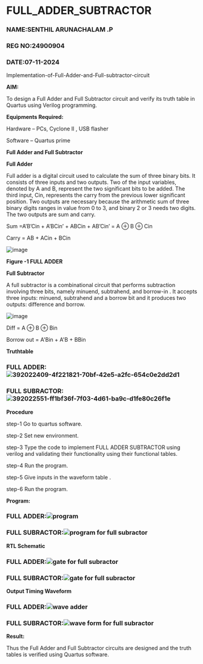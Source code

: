 # FULL_ADDER_SUBTRACTOR
### NAME:SENTHIL ARUNACHALAM .P
### REG NO:24900904
### DATE:07-11-2024

Implementation-of-Full-Adder-and-Full-subtractor-circuit

**AIM:**

To design a Full Adder and Full Subtractor circuit and verify its truth table in Quartus using Verilog programming.

**Equipments Required:**

Hardware – PCs, Cyclone II , USB flasher

Software – Quartus prime

**Full Adder and Full Subtractor**

**Full Adder**

Full adder is a digital circuit used to calculate the sum of three binary bits. It consists of three inputs and two outputs. Two of the input variables, denoted by A and B, represent the two significant bits to be added. The third input, Cin, represents the carry from the previous lower significant position. Two outputs are necessary because the arithmetic sum of three binary digits ranges in value from 0 to 3, and binary 2 or 3 needs two digits. The two outputs are sum and carry.

Sum =A’B’Cin + A’BCin’ + ABCin + AB’Cin’ = A ⊕ B ⊕ Cin 

Carry = AB + ACin + BCin

![image](https://github.com/naavaneetha/FULL_ADDER_SUBTRACTOR/assets/154305477/0f30ba51-5ffb-4198-845f-18e054f675e7)

**Figure -1 FULL ADDER**

**Full Subtractor**

A full subtractor is a combinational circuit that performs subtraction involving three bits, namely minuend, subtrahend, and borrow-in . It accepts three inputs: minuend, subtrahend and a borrow bit and it produces two outputs: difference and borrow.

![image](https://github.com/naavaneetha/FULL_ADDER_SUBTRACTOR/assets/154305477/02b24f51-ab51-4304-9ad6-7b81ffc1ead5)

Diff = A ⊕ B ⊕ Bin 

Borrow out = A'Bin + A'B + BBin

**Truthtable**
### FULL ADDER:![392022409-4f221821-70bf-42e5-a2fc-654c0e2dd2d1](https://github.com/user-attachments/assets/fbbb1fcf-4888-4f51-8eee-e1cb9ec5bceb)


### FULL SUBRACTOR:![392022551-ff1bf36f-7f03-4d61-ba9c-d1fe80c26f1e](https://github.com/user-attachments/assets/22ca93e7-68c6-401f-a215-b89f6dea8d48)

**Procedure**

step-1 Go to quartus software.

step-2 Set new environment.

step-3 Type the code to implement FULL ADDER SUBTRACTOR using verilog and validating their functionality using their functional tables.

step-4 Run the program.

step-5 Give inputs in the waveform table .

step-6 Run the program.

**Program:**
### FULL ADDER:![program](https://github.com/user-attachments/assets/d84e82cd-a59b-4f96-87e8-473fb66322bc)

### FULL SUBRACTOR:![program for full subractor](https://github.com/user-attachments/assets/57ea15f8-0ca4-4d51-921a-1fde98bfd6da)

**RTL Schematic**
### FULL ADDER:![gate for full subractor](https://github.com/user-attachments/assets/454136e0-bb47-4b7a-88c2-e9efada3bc6e)


### FULL SUBRACTOR:![gate for full subractor](https://github.com/user-attachments/assets/7a848afa-17b8-4a69-8578-8dd0dcbba215)

**Output Timing Waveform**
### FULL ADDER:![wave adder](https://github.com/user-attachments/assets/3bcd2dd8-a0d9-4acc-bfbd-bb1fad5d6640)


### FULL SUBRACTOR:![wave form for full subractor](https://github.com/user-attachments/assets/f2851f12-e9df-4420-a302-350f1d86c639)


**Result:**

Thus the Full Adder and Full Subtractor circuits are designed and the truth tables is verified using Quartus software.



